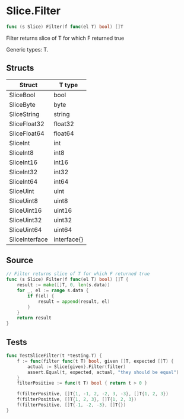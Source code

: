 # Slice.Filter

```go
func (s Slice) Filter(f func(el T) bool) []T
```

Filter returns slice of T for which F returned true

Generic types: T.

## Structs

| Struct | T type |
| ------ | ------ |
| SliceBool | bool |
| SliceByte | byte |
| SliceString | string |
| SliceFloat32 | float32 |
| SliceFloat64 | float64 |
| SliceInt | int |
| SliceInt8 | int8 |
| SliceInt16 | int16 |
| SliceInt32 | int32 |
| SliceInt64 | int64 |
| SliceUint | uint |
| SliceUint8 | uint8 |
| SliceUint16 | uint16 |
| SliceUint32 | uint32 |
| SliceUint64 | uint64 |
| SliceInterface | interface{} |

## Source

```go
// Filter returns slice of T for which F returned true
func (s Slice) Filter(f func(el T) bool) []T {
	result := make([]T, 0, len(s.data))
	for _, el := range s.data {
		if f(el) {
			result = append(result, el)
		}
	}
	return result
}
```

## Tests

```go
func TestSliceFilter(t *testing.T) {
	f := func(filter func(t T) bool, given []T, expected []T) {
		actual := Slice{given}.Filter(filter)
		assert.Equal(t, expected, actual, "they should be equal")
	}
	filterPositive := func(t T) bool { return t > 0 }

	f(filterPositive, []T{1, -1, 2, -2, 3, -3}, []T{1, 2, 3})
	f(filterPositive, []T{1, 2, 3}, []T{1, 2, 3})
	f(filterPositive, []T{-1, -2, -3}, []T{})
}
```